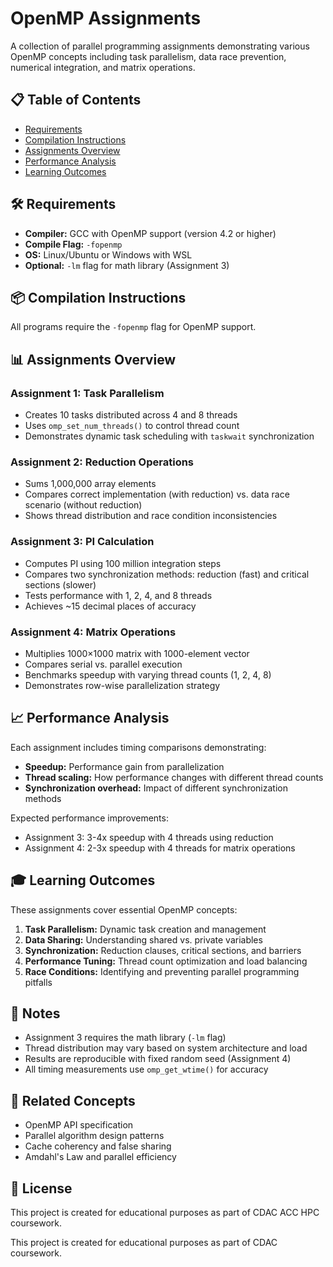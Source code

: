 # OpenMP Assignments

A collection of parallel programming assignments demonstrating various OpenMP concepts including task parallelism, data race prevention, numerical integration, and matrix operations.

## 📋 Table of Contents

- [Requirements](#requirements)
- [Compilation Instructions](#compilation-instructions)
- [Assignments Overview](#assignments-overview)
- [Performance Analysis](#performance-analysis)
- [Learning Outcomes](#learning-outcomes)

## 🛠️ Requirements

- **Compiler:** GCC with OpenMP support (version 4.2 or higher)
- **Compile Flag:** `-fopenmp`
- **OS:** Linux/Ubuntu or Windows with WSL
- **Optional:** `-lm` flag for math library (Assignment 3)

## 📦 Compilation Instructions

All programs require the `-fopenmp` flag for OpenMP support.


## 📊 Assignments Overview

### Assignment 1: Task Parallelism
- Creates 10 tasks distributed across 4 and 8 threads
- Uses `omp_set_num_threads()` to control thread count
- Demonstrates dynamic task scheduling with `taskwait` synchronization

### Assignment 2: Reduction Operations
- Sums 1,000,000 array elements
- Compares correct implementation (with reduction) vs. data race scenario (without reduction)
- Shows thread distribution and race condition inconsistencies

### Assignment 3: PI Calculation
- Computes PI using 100 million integration steps
- Compares two synchronization methods: reduction (fast) and critical sections (slower)
- Tests performance with 1, 2, 4, and 8 threads
- Achieves ~15 decimal places of accuracy

### Assignment 4: Matrix Operations
- Multiplies 1000×1000 matrix with 1000-element vector
- Compares serial vs. parallel execution
- Benchmarks speedup with varying thread counts (1, 2, 4, 8)
- Demonstrates row-wise parallelization strategy

## 📈 Performance Analysis

Each assignment includes timing comparisons demonstrating:
- **Speedup:** Performance gain from parallelization
- **Thread scaling:** How performance changes with different thread counts
- **Synchronization overhead:** Impact of different synchronization methods

Expected performance improvements:
- Assignment 3: 3-4x speedup with 4 threads using reduction
- Assignment 4: 2-3x speedup with 4 threads for matrix operations

## 🎓 Learning Outcomes

These assignments cover essential OpenMP concepts:
1. **Task Parallelism:** Dynamic task creation and management
2. **Data Sharing:** Understanding shared vs. private variables
3. **Synchronization:** Reduction clauses, critical sections, and barriers
4. **Performance Tuning:** Thread count optimization and load balancing
5. **Race Conditions:** Identifying and preventing parallel programming pitfalls

## 📝 Notes

- Assignment 3 requires the math library (`-lm` flag)
- Thread distribution may vary based on system architecture and load
- Results are reproducible with fixed random seed (Assignment 4)
- All timing measurements use `omp_get_wtime()` for accuracy

## 🔗 Related Concepts

- OpenMP API specification
- Parallel algorithm design patterns
- Cache coherency and false sharing
- Amdahl's Law and parallel efficiency

## 📄 License
This project is created for educational purposes as part of CDAC ACC HPC coursework.

This project is created for educational purposes as part of CDAC coursework.

